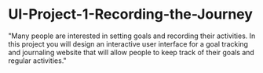 # UI-Project-1-Recording-the-Journey
"Many people are interested in setting goals and recording their activities.  In this project you will design an interactive user interface for a goal tracking and journaling website that will allow people to keep track of their goals and regular activities."
